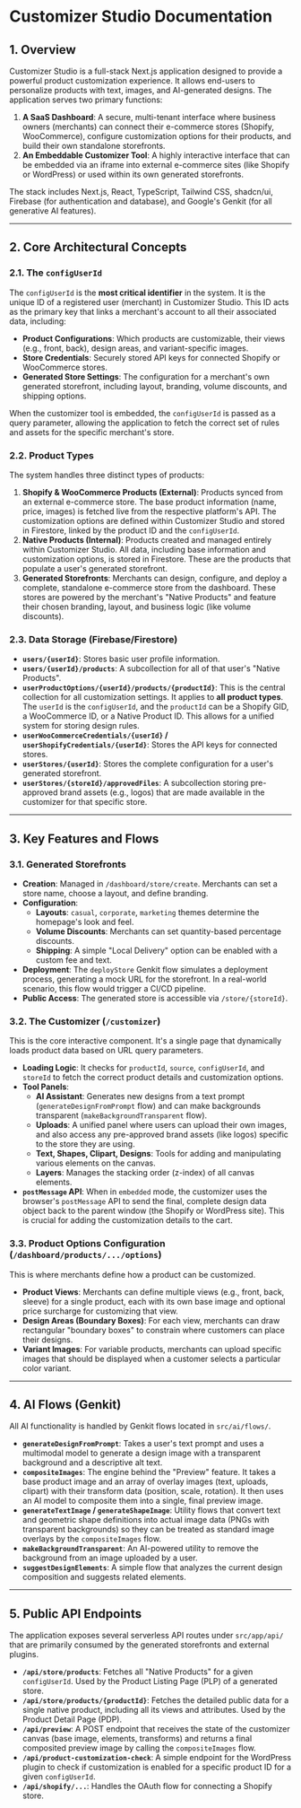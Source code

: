
# Customizer Studio Documentation

## 1. Overview

Customizer Studio is a full-stack Next.js application designed to provide a powerful product customization experience. It allows end-users to personalize products with text, images, and AI-generated designs. The application serves two primary functions:

1.  **A SaaS Dashboard**: A secure, multi-tenant interface where business owners (merchants) can connect their e-commerce stores (Shopify, WooCommerce), configure customization options for their products, and build their own standalone storefronts.
2.  **An Embeddable Customizer Tool**: A highly interactive interface that can be embedded via an iframe into external e-commerce sites (like Shopify or WordPress) or used within its own generated storefronts.

The stack includes Next.js, React, TypeScript, Tailwind CSS, shadcn/ui, Firebase (for authentication and database), and Google's Genkit (for all generative AI features).

---

## 2. Core Architectural Concepts

### 2.1. The `configUserId`

The `configUserId` is the **most critical identifier** in the system. It is the unique ID of a registered user (merchant) in Customizer Studio. This ID acts as the primary key that links a merchant's account to all their associated data, including:

-   **Product Configurations**: Which products are customizable, their views (e.g., front, back), design areas, and variant-specific images.
-   **Store Credentials**: Securely stored API keys for connected Shopify or WooCommerce stores.
-   **Generated Store Settings**: The configuration for a merchant's own generated storefront, including layout, branding, volume discounts, and shipping options.

When the customizer tool is embedded, the `configUserId` is passed as a query parameter, allowing the application to fetch the correct set of rules and assets for the specific merchant's store.

### 2.2. Product Types

The system handles three distinct types of products:

1.  **Shopify & WooCommerce Products (External)**: Products synced from an external e-commerce store. The base product information (name, price, images) is fetched live from the respective platform's API. The customization options are defined within Customizer Studio and stored in Firestore, linked by the product ID and the `configUserId`.
2.  **Native Products (Internal)**: Products created and managed entirely within Customizer Studio. All data, including base information and customization options, is stored in Firestore. These are the products that populate a user's generated storefront.
3.  **Generated Storefronts**: Merchants can design, configure, and deploy a complete, standalone e-commerce store from the dashboard. These stores are powered by the merchant's "Native Products" and feature their chosen branding, layout, and business logic (like volume discounts).

### 2.3. Data Storage (Firebase/Firestore)

-   **`users/{userId}`**: Stores basic user profile information.
-   **`users/{userId}/products`**: A subcollection for all of that user's "Native Products".
-   **`userProductOptions/{userId}/products/{productId}`**: This is the central collection for all customization settings. It applies to **all product types**. The `userId` is the `configUserId`, and the `productId` can be a Shopify GID, a WooCommerce ID, or a Native Product ID. This allows for a unified system for storing design rules.
-   **`userWooCommerceCredentials/{userId}` / `userShopifyCredentials/{userId}`**: Stores the API keys for connected stores.
-   **`userStores/{userId}`**: Stores the complete configuration for a user's generated storefront.
-   **`userStores/{storeId}/approvedFiles`**: A subcollection storing pre-approved brand assets (e.g., logos) that are made available in the customizer for that specific store.

---

## 3. Key Features and Flows

### 3.1. Generated Storefronts

-   **Creation**: Managed in `/dashboard/store/create`. Merchants can set a store name, choose a layout, and define branding.
-   **Configuration**:
    -   **Layouts**: `casual`, `corporate`, `marketing` themes determine the homepage's look and feel.
    -   **Volume Discounts**: Merchants can set quantity-based percentage discounts.
    -   **Shipping**: A simple "Local Delivery" option can be enabled with a custom fee and text.
-   **Deployment**: The `deployStore` Genkit flow simulates a deployment process, generating a mock URL for the storefront. In a real-world scenario, this flow would trigger a CI/CD pipeline.
-   **Public Access**: The generated store is accessible via `/store/{storeId}`.

### 3.2. The Customizer (`/customizer`)

This is the core interactive component. It's a single page that dynamically loads product data based on URL query parameters.

-   **Loading Logic**: It checks for `productId`, `source`, `configUserId`, and `storeId` to fetch the correct product details and customization options.
-   **Tool Panels**:
    -   **AI Assistant**: Generates new designs from a text prompt (`generateDesignFromPrompt` flow) and can make backgrounds transparent (`makeBackgroundTransparent` flow).
    -   **Uploads**: A unified panel where users can upload their own images, and also access any pre-approved brand assets (like logos) specific to the store they are using.
    -   **Text, Shapes, Clipart, Designs**: Tools for adding and manipulating various elements on the canvas.
    -   **Layers**: Manages the stacking order (z-index) of all canvas elements.
-   **`postMessage` API**: When in `embedded` mode, the customizer uses the browser's `postMessage` API to send the final, complete design data object back to the parent window (the Shopify or WordPress site). This is crucial for adding the customization details to the cart.

### 3.3. Product Options Configuration (`/dashboard/products/.../options`)

This is where merchants define how a product can be customized.

-   **Product Views**: Merchants can define multiple views (e.g., front, back, sleeve) for a single product, each with its own base image and optional price surcharge for customizing that view.
-   **Design Areas (Boundary Boxes)**: For each view, merchants can draw rectangular "boundary boxes" to constrain where customers can place their designs.
-   **Variant Images**: For variable products, merchants can upload specific images that should be displayed when a customer selects a particular color variant.

---

## 4. AI Flows (Genkit)

All AI functionality is handled by Genkit flows located in `src/ai/flows/`.

-   **`generateDesignFromPrompt`**: Takes a user's text prompt and uses a multimodal model to generate a design image with a transparent background and a descriptive alt text.
-   **`compositeImages`**: The engine behind the "Preview" feature. It takes a base product image and an array of overlay images (text, uploads, clipart) with their transform data (position, scale, rotation). It then uses an AI model to composite them into a single, final preview image.
-   **`generateTextImage` / `generateShapeImage`**: Utility flows that convert text and geometric shape definitions into actual image data (PNGs with transparent backgrounds) so they can be treated as standard image overlays by the `compositeImages` flow.
-   **`makeBackgroundTransparent`**: An AI-powered utility to remove the background from an image uploaded by a user.
-   **`suggestDesignElements`**: A simple flow that analyzes the current design composition and suggests related elements.

---

## 5. Public API Endpoints

The application exposes several serverless API routes under `src/app/api/` that are primarily consumed by the generated storefronts and external plugins.

-   **`/api/store/products`**: Fetches all "Native Products" for a given `configUserId`. Used by the Product Listing Page (PLP) of a generated store.
-   **`/api/store/products/{productId}`**: Fetches the detailed public data for a single native product, including all its views and attributes. Used by the Product Detail Page (PDP).
-   **`/api/preview`**: A POST endpoint that receives the state of the customizer canvas (base image, elements, transforms) and returns a final composited preview image by calling the `compositeImages` flow.
-   **`/api/product-customization-check`**: A simple endpoint for the WordPress plugin to check if customization is enabled for a specific product ID for a given `configUserId`.
-   **`/api/shopify/...`**: Handles the OAuth flow for connecting a Shopify store.

